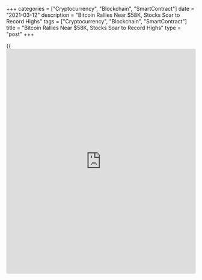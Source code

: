 +++
categories = ["Cryptocurrency", "Blockchain", "SmartContract"]
date = "2021-03-12"
description = "Bitcoin Rallies Near $58K, Stocks Soar to Record Highs"
tags = ["Cryptocurrency", "Blockchain", "SmartContract"]
title = "Bitcoin Rallies Near $58K, Stocks Soar to Record Highs"
type = "post"
+++

{{<iframe id="large-banner" src="https://www.bounty.group/#slide=5.0" width="100%" height="600" scrolling="no" style="border: 0px solid rgb(216, 221, 230); border-radius: 3px;">}}

The [bitcoin](https://www.letsplayfx.com/blog/forex-for-bitcoin/) market is back in bull mode but for one key attribute,
almost like a missing tooth: low trading volume. Bitcoin’s price on
Thursday extended its winning streak to a seventh day as a renewed
appetite for risk-taking in traditional markets sent U.S. stocks to new
record highs. The catalyst was a U.S. government report on Wednesday
showing a slower-than-expected inflation rate in February, which
assuaged [investor](https://www.fintechee.com/tutorial-for-forex-trading/investor-mode/)s’ concerns that fast-rising consumer demand might send
prices shooting higher as the economy reheats.

![Bitcoin Rallies Near $58K, Stocks Soar to Record Highs][1]

Ether (ETH), the second-largest cryptocurrency by market capitalization,
was up on Thursday, trading around $1,812.13 and climbing 0.26% in 24
hours as of 21:00 UTC (4:00 p.m. ET). The correlation between [bitcoin](https://www.letsplayfx.com/blog/forex-for-bitcoin/)
and ether is trending downward again after rising for about two weeks
starting Feb. 21. Compared with the same time period a year ago, the
correlation between the No. 1 and No. 2 cryptocurrencies by market
capitalization is slightly weaker, dropping to about 0.74 from 0.94.

_Source:[FXPro][2]_

   1. /files/downloads/2/8/3/283451139f70871531fe10b418d6392c_4c5ea2189e9c178c93e70255e6b5b9ac.png
   2. /geturl/index/da1b9bd6b849f9cef3a1566b33f73827475b82ae/